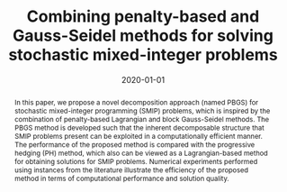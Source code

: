 ---
title: Combining penalty-based and Gauss-Seidel methods for solving stochastic mixed-integer
  problems
# If group member, use folder name in /content/authors
authors:
  - g_fabricio-oliveira
  - Jeffrey Christiansen
  - Brian Dandurand
  - Andrew Eberhard
date: 2020-01-01
doi: 10.1111/itor.12525

# Schedule page publish date (NOT publication's date).
publishDate: 2017-01-01

# Publication type.
# Legend: 0 = Uncategorized; 1 = Conference paper; 2 = Journal article;
# 3 = Preprint / Working Paper; 4 = Report; 5 = Book; 6 = Book section;
# 7 = Thesis; 8 = Patent
publication_types: ['2']

# Publication name and optional abbreviated publication name. Notice * * on title. # Publication name and optional abbreviated publication name. Quote marks needed for Markdown typesetting
publication: '*International Transactions in Operational Research*'
publication_short: ''

abstract: In this paper, we propose a novel decomposition approach (named PBGS) for stochastic mixed-integer programming (SMIP) problems, which is inspired by the combination of penalty-based Lagrangian and block Gauss-Seidel methods. The PBGS method is developed such that the inherent decomposable structure that SMIP problems present can be exploited in a computationally efficient manner. The performance of the proposed method is compared with the progressive hedging (PH) method, which also can be viewed as a Lagrangian-based method for obtaining solutions for SMIP problems. Numerical experiments performed using instances from the literature illustrate the efficiency of the proposed method in terms of computational performance and solution quality.

# Summary. An optional shortened abstract.
summary:

# Not in use. Could be used for keywords 
tags:
  
featured: false

# links:
url_pdf: ''
url_code: ''
url_dataset: ''
url_poster: ''
url_project: ''
url_slides: ''
url_source: ''
url_video: ''

# Categories
#  These asociate the publications with the icons representing reearch topics and application areas
categories: Efficient formulation and solution methods]

# Associated Projects (optional).
#   Associate this publication with one or more of your projects.
#   Simply enter your project's folder or file name without extension.
#   E.g. `internal-project` references `content/project/internal-project/index.md`.
#   Otherwise, set `projects: []`.
projects: []

# Featured image
# To use, add an image named `featured.jpg/png` to your page's folder.
# Focal points: Smart, Center, TopLeft, Top, TopRight, Left, Right, BottomLeft, Bottom, BottomRight.
image:
  caption: ''
  focal_point: ''
  preview_only: false

# removes social media icons
share: false
---